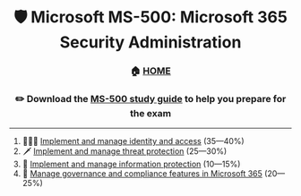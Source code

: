 <div align='center'>

# 🛡️ Microsoft MS-500: Microsoft 365 Security Administration

### 🏠 [HOME](README.md)
### ✏️ Download the [MS-500 study guide](https://learn.microsoft.com/en-us/certifications/exams/ms-500) to help you prepare for the exam

</div>

- - -
  
1. 🧑‍🤝‍🧑 [Implement and manage identity and access](ms-500-part1.md) (35—40%)
2. 🗡️ [Implement and manage threat protection](ms-500-part2.md) (25—30%)
3. 🐉 [Implement and manage information protection](ms-500-part3.md) (10—15%)
4. 📝 [Manage governance and compliance features in Microsoft 365](ms-500-part4.md) (20—25%)
